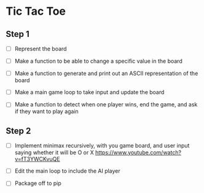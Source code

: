 # Tic Tac Toe
## Step 1
- [ ] Represent the board 
- [ ] Make a function to be able to change a specific value in the board
- [ ] Make a function to generate and print out an ASCII representation of the board
- [ ] Make a main game loop to take input and update the board
- [ ] Make a function to detect when one player wins, end the game, and ask if they want to play again

	
## Step 2
- [ ] Implement minimax recursively, with you game board, and user input saying whether it will be O or X https://www.youtube.com/watch?v=fT3YWCKvuQE
- [ ] Edit the main loop to include the AI player
- [ ] Package off to pip 


